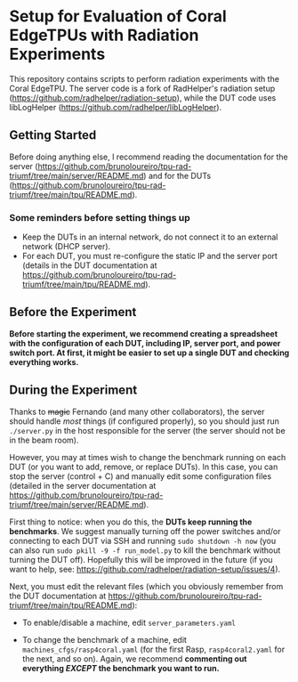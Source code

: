# Setup for Evaluation of Coral EdgeTPUs with Radiation Experiments

This repository contains scripts to perform radiation experiments with the Coral EdgeTPU. The server code is a fork of RadHelper's radiation setup (https://github.com/radhelper/radiation-setup), while the DUT code uses libLogHelper (https://github.com/radhelper/libLogHelper).

## Getting Started

Before doing anything else, I recommend reading the documentation for the server (https://github.com/brunoloureiro/tpu-rad-triumf/tree/main/server/README.md) and for the DUTs (https://github.com/brunoloureiro/tpu-rad-triumf/tree/main/tpu/README.md).

### Some reminders before setting things up

- Keep the DUTs in an internal network, do not connect it to an external network (DHCP server).
- For each DUT, you must re-configure the static IP and the server port (details in the DUT documentation at https://github.com/brunoloureiro/tpu-rad-triumf/tree/main/tpu/README.md).

## Before the Experiment

**Before starting the experiment, we recommend creating a spreadsheet with the configuration of each DUT, including IP, server port, and power switch port. At first, it might be easier to set up a single DUT and checking everything works.**

## During the Experiment

Thanks to ~~magic~~ Fernando (and many other collaborators), the server should handle *most* things (if configured properly), so you should just run `./server.py` in the host responsible for the server (the server should not be in the beam room).

However, you may at times wish to change the benchmark running on each DUT (or you want to add, remove, or replace DUTs). In this case, you can stop the server (control + C) and manually edit some configuration files (detailed in the server documentation at https://github.com/brunoloureiro/tpu-rad-triumf/tree/main/server/README.md).

First thing to notice: when you do this, the **DUTs keep running the benchmarks**. We suggest manually turning off the power switches and/or connecting to each DUT via SSH and running `sudo shutdown -h now` (you can also run `sudo pkill -9 -f run_model.py` to kill the benchmark without turning the DUT off). Hopefully this will be improved in the future (if you want to help, see: https://github.com/radhelper/radiation-setup/issues/4).

Next, you must edit the relevant files (which you obviously remember from the DUT documentation at https://github.com/brunoloureiro/tpu-rad-triumf/tree/main/tpu/README.md):

- To enable/disable a machine, edit `server_parameters.yaml`

- To change the benchmark of a machine, edit `machines_cfgs/rasp4coral.yaml` (for the first Rasp, `rasp4coral2.yaml` for the next, and so on). Again, we recommend **commenting out everything *EXCEPT* the benchmark you want to run.**
